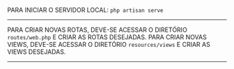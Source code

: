 PARA INICIAR O SERVIDOR LOCAL: `php artisan serve`

-----------------------------------------------------------------------------------------------

PARA CRIAR NOVAS ROTAS, DEVE-SE ACESSAR O DIRETÓRIO `routes/web.php` E CRIAR AS ROTAS DESEJADAS.
PARA CRIAR NOVAS VIEWS, DEVE-SE ACESSAR O DIRETÓRIO `resources/views` E CRIAR AS VIEWS DESEJADAS.

-----------------------------------------------------------------------------------------------

